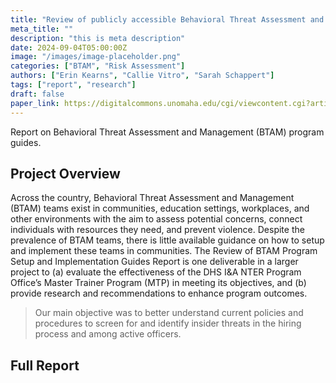 ```yaml
---
title: "Review of publicly accessible Behavioral Threat Assessment and Management program guides"
meta_title: ""
description: "this is meta description"
date: 2024-09-04T05:00:00Z
image: "/images/image-placeholder.png"
categories: ["BTAM", "Risk Assessment"]
authors: ["Erin Kearns", "Callie Vitro", "Sarah Schappert"]
tags: ["report", "research"]
draft: false
paper_link: https://digitalcommons.unomaha.edu/cgi/viewcontent.cgi?article=1097&context=ncitereportsresearch
---
```


Report on Behavioral Threat Assessment and Management (BTAM) program guides.

<!--more-->

## Project Overview

Across the country, Behavioral Threat Assessment and Management (BTAM) teams exist in communities, education settings, workplaces, and other environments with the aim to assess potential concerns, connect individuals with resources they need, and prevent violence. Despite the prevalence of BTAM teams, there is little available guidance on how to setup and implement these teams in communities. The Review of BTAM Program Setup and Implementation Guides Report is one deliverable in a larger project to (a) evaluate the effectiveness of the DHS I&A NTER Program Office’s Master Trainer Program (MTP) in meeting its objectives, and (b) provide research and recommendations to enhance program outcomes.

> Our main objective was to better understand current policies and procedures to screen for and identify insider threats in the hiring process and among active officers.

## Full Report
